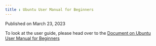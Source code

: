 ```yaml
---
title : Ubuntu User Manual for Beginners
---
```


Published on March 23, 2023

To look at the user guide, please head over to the [Document on Ubuntu User Manual for Beginners](https://docs.google.com/document/d/1Env31yVcDC6BJ2pzhFuHvZEJMW6FidKQir7s9a1i6vY/edit?usp=sharing)
